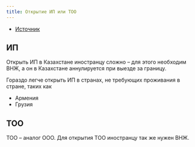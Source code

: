 ```yaml
---
title: Открытие ИП или ТОО
---
```

- [Источник](https://habr.com/ru/post/682130/)

## ИП
Открыть ИП в Казахстане иностранцу сложно – для этого необходим ВНЖ, а он в Казахстане аннулируется при выезде за границу. 

Гораздо легче открыть ИП в странах, не требующих проживания в стране, таких как
- Армения
- Грузия

## ТОО
ТОО – аналог ООО. Для открытия ТОО иностранцу так же нужен ВНЖ.